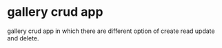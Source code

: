 # gallery crud app
 gallery crud app in which there are different option of create read update and delete.
